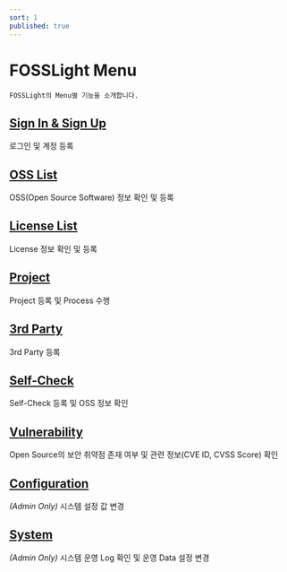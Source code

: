```yaml
---
sort: 1
published: true
---
```

# FOSSLight Menu

```note
FOSSLight의 Menu별 기능을 소개합니다.
```
## [Sign In & Sign Up](1_sign.md)
로그인 및 계정 등록

## [OSS List](2_oss.md)
OSS(Open Source Software) 정보 확인 및 등록

## [License List](3_license.md)
License 정보 확인 및 등록

## [Project](4_project.md)
Project 등록 및 Process 수행

## [3rd Party](5_third-party.md)
3rd Party 등록

## [Self-Check](6_self-check.md)
Self-Check 등록 및 OSS 정보 확인

## [Vulnerability](7_vulnerability.md)
Open Source의 보안 취약점 존재 여부 및 관련 정보(CVE ID, CVSS Score) 확인

## [Configuration](8_configuration.md)
*(Admin Only)* 시스템 설정 값 변경

## [System](9_system.md)
*(Admin Only)* 시스템 운영 Log 확인 및 운영 Data 설정 변경
